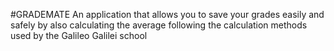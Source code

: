 #GRADEMATE
An application that allows you to save your grades easily and safely by also calculating the average following the calculation methods used by the Galileo Galilei school
